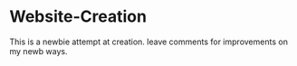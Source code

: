 # Website-Creation
This is a newbie attempt at creation. leave comments for improvements on my newb ways.
